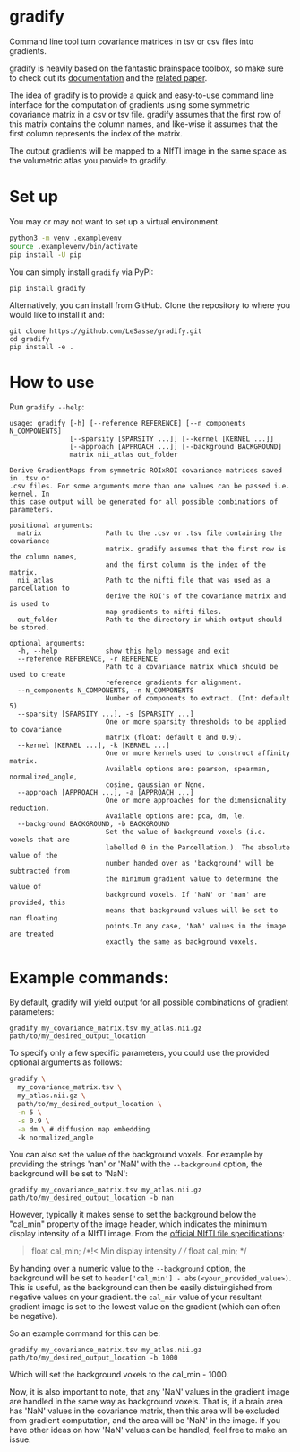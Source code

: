 # gradify
Command line tool turn covariance matrices in tsv or csv files into gradients.

gradify is heavily based on the fantastic brainspace toolbox, so make sure to
check out its [documentation](https://brainspace.readthedocs.io/en/latest/index.html)
and the [related paper](https://www.nature.com/articles/s42003-020-0794-7).

The idea of gradify is to provide a quick and easy-to-use command line interface for the
computation of gradients using some symmetric covariance matrix in a csv or tsv file. gradify
assumes that the first row of this matrix contains the column names, and like-wise it assumes
that the first column represents the index of the matrix.

The output gradients will be mapped to a NIfTI image in the same space as the volumetric atlas
you provide to gradify.

# Set up

You may or may not want to set up a virtual environment.

```sh
python3 -m venv .examplevenv
source .examplevenv/bin/activate
pip install -U pip
```

You can simply install `gradify` via PyPI:

```
pip install gradify
```

Alternatively, you can install from GitHub.
Clone the repository to where you would like to install it and:
```
git clone https://github.com/LeSasse/gradify.git
cd gradify
pip install -e .
```

# How to use

Run `gradify --help`:

```
usage: gradify [-h] [--reference REFERENCE] [--n_components N_COMPONENTS]
               [--sparsity [SPARSITY ...]] [--kernel [KERNEL ...]]
               [--approach [APPROACH ...]] [--background BACKGROUND]
               matrix nii_atlas out_folder

Derive GradientMaps from symmetric ROIxROI covariance matrices saved in .tsv or
.csv files. For some arguments more than one values can be passed i.e. kernel. In
this case output will be generated for all possible combinations of parameters.

positional arguments:
  matrix                Path to the .csv or .tsv file containing the covariance
                        matrix. gradify assumes that the first row is the column names,
                        and the first column is the index of the matrix.
  nii_atlas             Path to the nifti file that was used as a parcellation to
                        derive the ROI's of the covariance matrix and is used to
                        map gradients to nifti files.
  out_folder            Path to the directory in which output should be stored.

optional arguments:
  -h, --help            show this help message and exit
  --reference REFERENCE, -r REFERENCE
                        Path to a covariance matrix which should be used to create
                        reference gradients for alignment.
  --n_components N_COMPONENTS, -n N_COMPONENTS
                        Number of components to extract. (Int: default 5)
  --sparsity [SPARSITY ...], -s [SPARSITY ...]
                        One or more sparsity thresholds to be applied to covariance
                        matrix (float: default 0 and 0.9).
  --kernel [KERNEL ...], -k [KERNEL ...]
                        One or more kernels used to construct affinity matrix.
                        Available options are: pearson, spearman, normalized_angle,
                        cosine, gaussian or None.
  --approach [APPROACH ...], -a [APPROACH ...]
                        One or more approaches for the dimensionality reduction.
                        Available options are: pca, dm, le.
  --background BACKGROUND, -b BACKGROUND
                        Set the value of background voxels (i.e. voxels that are
                        labelled 0 in the Parcellation.). The absolute value of the
                        number handed over as 'background' will be subtracted from
                        the minimum gradient value to determine the value of
                        background voxels. If 'NaN' or 'nan' are provided, this
                        means that background values will be set to nan floating
                        points.In any case, 'NaN' values in the image are treated
                        exactly the same as background voxels.

```

# Example commands:

By default, gradify will yield output for all possible combinations of gradient parameters:

```
gradify my_covariance_matrix.tsv my_atlas.nii.gz path/to/my_desired_output_location
```

To specify only a few specific parameters, you could use the provided optional arguments as follows:

```sh
gradify \
  my_covariance_matrix.tsv \
  my_atlas.nii.gz \
  path/to/my_desired_output_location \
  -n 5 \
  -s 0.9 \
  -a dm \ # diffusion map embedding
  -k normalized_angle
```

You can also set the value of the background voxels. For example by providing the strings
'nan' or 'NaN' with the `--background` option, the background will be set to 'NaN':

```
gradify my_covariance_matrix.tsv my_atlas.nii.gz path/to/my_desired_output_location -b nan
```


However, typically it makes sense to set the background below the "cal_min" property of
the image header, which indicates the minimum display intensity of a NIfTI image.
From the [official NIfTI file specifications](https://nifti.nimh.nih.gov/pub/dist/src/niftilib/nifti1.h):

>  float cal_min;       /*!< Min display intensity */  /* float cal_min;       */

By handing over a numeric value to the `--background` option, the background will be set to 
`header['cal_min'] - abs(<your_provided_value>)`. This is useful, as the background can then
be easily distuingished from negative values on your gradient. the `cal_min` value of your resultant
gradient image is set to the lowest value on the gradient (which can often be negative).

So an example command for this can be:

```
gradify my_covariance_matrix.tsv my_atlas.nii.gz path/to/my_desired_output_location -b 1000
```

Which will set the background voxels to the cal_min - 1000.

Now, it is also important to note, that any 'NaN' values in the gradient image are handled in the
same way as background voxels. That is, if a brain area has 'NaN' values in the covariance matrix,
then this area will be excluded from gradient computation, and the area will be 'NaN' in the image.
If you have other ideas on how 'NaN' values can be handled, feel free to make an issue.